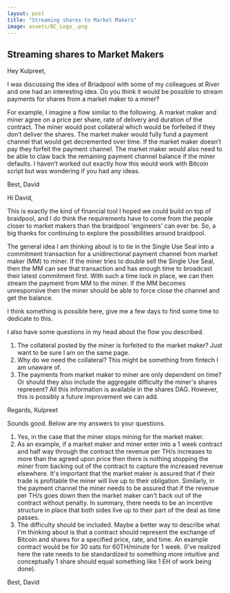 ```yaml
---
layout: post
title: "Streaming shares to Market Makers"
image: assets/BC_Logo_.png
---
```


## Streaming shares to Market Makers

Hey Kulpreet,

I was discussing the idea of Briadpool with some of my colleagues at River and one had an interesting idea. Do you think it would be possible to stream payments for shares from a market maker to a miner?

For example, I imagine a flow similar to the following. A market maker and miner agree on a price per share, rate of delivery and duration of the contract. The miner would post collateral which would be forfeited if they don’t deliver the shares. The market maker would fully fund a payment channel that would get decremented over time. If the market maker doesn’t pay they forfeit the payment channel. The market maker would also need to be able to claw back the remaining payment channel balance if the miner defaults. I haven’t worked out exactly how this would work with Bitcoin script but was wondering if you had any ideas.

Best,
David

Hi David,

This is exactly the kind of financial tool I hoped we could build on
top of braidpool, and I do think the requirements have to come from
the people closer to market makers than the braidpool 'engineers' can
ever be. So, a big thanks for continuing to explore the possibilities
around braidpool.

The general idea I am thinking about is to tie in the Single Use Seal
into a commitment transaction for a unidirectional payment channel
from market maker (MM) to miner. If the miner tries to double sell the
Single Use Seal, then the MM can see that transaction and has enough
time to broadcast their latest commitment first. With such a time lock
in place, we can then stream the payment from MM to the miner. If the
MM becomes unresponsive then the miner should be able to force close
the channel and get the balance.

I think something is possible here, give me a few days to find some
time to dedicate to this.

I also have some questions in my head about the flow you described.

1. The collateral posted by the miner is forfeited to the market
maker? Just want to be sure I am on the same page.
2. Why do we need the collateral? This might be something from fintech
I am unaware of.
3. The payments from market maker to miner are only dependent on time?
Or should they also include the aggregate difficulty the miner's
shares represent? All this information is available in the shares DAG.
However, this is possibly a future improvement we can add.

Regards,
Kulpreet


Sounds good. Below are my answers to your questions.

1. Yes, in the case that the miner stops mining for the market maker.
2. As an example, if a market maker and miner enter into a 1 week contract and half way through the contract the revenue per TH/s increases to more than the agreed upon price then there is nothing stopping the miner from backing out of the contract to capture the increased revenue elsewhere. It's important that the market maker is assured that if their trade is profitable the miner will live up to their obligation. Similarly, in the payment channel the miner needs to be assured that if the revenue per TH/s goes down then the market maker can't back out of the contract without penalty. In summary, there needs to be an incentive structure in place that both sides live up to their part of the deal as time passes.
3. The difficulty should be included. Maybe a better way to describe what I'm thinking about is that a contract should represent the exchange of Bitcoin and shares for a specified price, rate, and time. An example contract would be for 30 sats for 60TH/minute for 1 week. (I've realized here the rate needs to be standardized to something more intuitive and conceptually 1 share should equal something like 1 EH of work being done).

Best,
David

